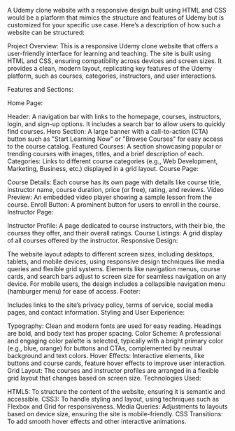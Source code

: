 A Udemy clone website with a responsive design built using HTML and CSS would be a platform that mimics the structure and features of Udemy but is customized for your specific use case. Here’s a description of how such a website can be structured:

Project Overview: This is a responsive Udemy clone website that offers a user-friendly interface for learning and teaching. The site is built using HTML and CSS, ensuring compatibility across devices and screen sizes. It provides a clean, modern layout, replicating key features of the Udemy platform, such as courses, categories, instructors, and user interactions.

Features and Sections:

Home Page:

Header: A navigation bar with links to the homepage, courses, instructors, login, and sign-up options. It includes a search bar to allow users to quickly find courses.
Hero Section: A large banner with a call-to-action (CTA) button such as "Start Learning Now" or "Browse Courses" for easy access to the course catalog.
Featured Courses: A section showcasing popular or trending courses with images, titles, and a brief description of each.
Categories: Links to different course categories (e.g., Web Development, Marketing, Business, etc.) displayed in a grid layout.
Course Page:

Course Details: Each course has its own page with details like course title, instructor name, course duration, price (or free), rating, and reviews.
Video Preview: An embedded video player showing a sample lesson from the course.
Enroll Button: A prominent button for users to enroll in the course.
Instructor Page:

Instructor Profile: A page dedicated to course instructors, with their bio, the courses they offer, and their overall ratings.
Course Listings: A grid display of all courses offered by the instructor.
Responsive Design:

The website layout adapts to different screen sizes, including desktops, tablets, and mobile devices, using responsive design techniques like media queries and flexible grid systems.
Elements like navigation menus, course cards, and search bars adjust to screen size for seamless navigation on any device.
For mobile users, the design includes a collapsible navigation menu (hamburger menu) for ease of access.
Footer:

Includes links to the site’s privacy policy, terms of service, social media pages, and contact information.
Styling and User Experience:

Typography: Clean and modern fonts are used for easy reading. Headings are bold, and body text has proper spacing.
Color Scheme: A professional and engaging color palette is selected, typically with a bright primary color (e.g., blue, orange) for buttons and CTAs, complemented by neutral background and text colors.
Hover Effects: Interactive elements, like buttons and course cards, feature hover effects to improve user interaction.
Grid Layout: The courses and instructor profiles are arranged in a flexible grid layout that changes based on screen size.
Technologies Used:

HTML5: To structure the content of the website, ensuring it is semantic and accessible.
CSS3: To handle styling and layout, using techniques such as Flexbox and Grid for responsiveness.
Media Queries: Adjustments to layouts based on device size, ensuring the site is mobile-friendly.
CSS Transitions: To add smooth hover effects and other interactive animations.
